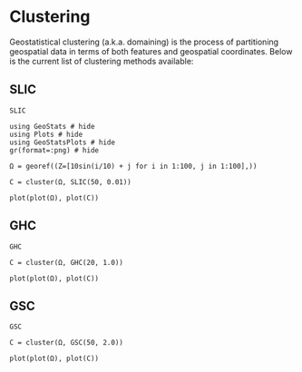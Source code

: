 # Clustering

Geostatistical clustering (a.k.a. domaining) is the process of partitioning
geospatial data in terms of both features and geospatial coordinates. Below
is the current list of clustering methods available:

## SLIC

```@docs
SLIC
```

```@example clustering
using GeoStats # hide
using Plots # hide
using GeoStatsPlots # hide
gr(format=:png) # hide

Ω = georef((Z=[10sin(i/10) + j for i in 1:100, j in 1:100],))

C = cluster(Ω, SLIC(50, 0.01))

plot(plot(Ω), plot(C))
```

## GHC

```@docs
GHC
```

```@example clustering
C = cluster(Ω, GHC(20, 1.0))

plot(plot(Ω), plot(C))
```

## GSC

```@docs
GSC
```

```@example clustering
C = cluster(Ω, GSC(50, 2.0))

plot(plot(Ω), plot(C))
```
